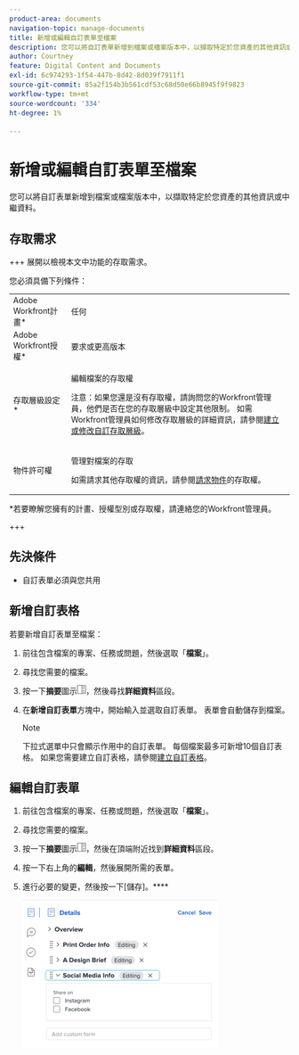 ```yaml
---
product-area: documents
navigation-topic: manage-documents
title: 新增或編輯自訂表單至檔案
description: 您可以將自訂表單新增到檔案或檔案版本中，以擷取特定於您資產的其他資訊或中繼資料。
author: Courtney
feature: Digital Content and Documents
exl-id: 6c974293-1f54-447b-8d42-8d039f7911f1
source-git-commit: 85a2f154b3b561cdf53c68d50e66b8945f9f9823
workflow-type: tm+mt
source-wordcount: '334'
ht-degree: 1%

---
```


# 新增或編輯自訂表單至檔案

您可以將自訂表單新增到檔案或檔案版本中，以擷取特定於您資產的其他資訊或中繼資料。

## 存取需求

+++ 展開以檢視本文中功能的存取需求。

您必須具備下列條件：

<table style="table-layout:auto"> 
 <col> 
 <col> 
 <tbody> 
  <tr> 
   <td role="rowheader">Adobe Workfront計畫*</td> 
   <td> <p> 任何</p> </td> 
  </tr> 
  <tr> 
   <td role="rowheader">Adobe Workfront授權*</td> 
   <td> <p>要求或更高版本</p> </td> 
  </tr> 
  <tr> 
   <td role="rowheader">存取層級設定*</td> 
   <td> <p>編輯檔案的存取權</p> <p>注意：如果您還是沒有存取權，請詢問您的Workfront管理員，他們是否在您的存取層級中設定其他限制。 如需Workfront管理員如何修改存取層級的詳細資訊，請參閱<a href="../../administration-and-setup/add-users/configure-and-grant-access/create-modify-access-levels.md" class="MCXref xref">建立或修改自訂存取層級</a>。</p> </td> 
  </tr> 
  <tr> 
   <td role="rowheader">物件許可權</td> 
   <td> <p>管理對檔案的存取</p> <p>如需請求其他存取權的資訊，請參閱<a href="../../workfront-basics/grant-and-request-access-to-objects/request-access.md" class="MCXref xref">請求物件</a>的存取權。</p> </td> 
  </tr> 
 </tbody> 
</table>

&#42;若要瞭解您擁有的計畫、授權型別或存取權，請連絡您的Workfront管理員。

+++

## 先決條件

* 自訂表單必須與您共用

## 新增自訂表格

若要新增自訂表單至檔案：

1. 前往包含檔案的專案、任務或問題，然後選取「**檔案**」。
1. 尋找您需要的檔案。

1. 按一下&#x200B;**摘要**&#x200B;圖示![摘要圖示](assets/summary-panel-icon.png)，然後尋找&#x200B;**詳細資料**&#x200B;區段。
1. 在&#x200B;**新增自訂表單**&#x200B;方塊中，開始輸入並選取自訂表單。 表單會自動儲存到檔案。

   >[!NOTE]
   >
   >下拉式選單中只會顯示作用中的自訂表單。 每個檔案最多可新增10個自訂表格。 如果您需要建立自訂表格，請參閱[建立自訂表格](/help/quicksilver/administration-and-setup/customize-workfront/create-manage-custom-forms/form-designer/design-a-form/design-a-form.md)。

## 編輯自訂表單

1. 前往包含檔案的專案、任務或問題，然後選取「**檔案**」。
1. 尋找您需要的檔案。

1. 按一下&#x200B;**摘要**&#x200B;圖示![摘要圖示](assets/summary-panel-icon.png)，然後在頂端附近找到&#x200B;**詳細資料**&#x200B;區段。
1. 按一下右上角的&#x200B;**編輯**，然後展開所需的表單。
1. 進行必要的變更，然後按一下[儲存]。****

   ![編輯自訂表單](assets/edit-custom-form-350x265.png)
